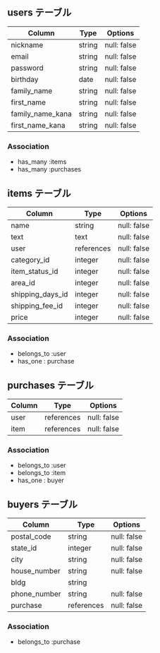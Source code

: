 ## users テーブル

| Column           | Type   | Options     |
| ---------------- | ------ | ----------- |
| nickname         | string | null: false |
| email            | string | null: false |
| password         | string | null: false |
| birthday         | date   | null: false |
| family_name      | string | null: false |
| first_name       | string | null: false |
| family_name_kana | string | null: false |
| first_name_kana  | string | null: false |


### Association

- has_many :items
- has_many :purchases

## items テーブル

| Column           | Type       | Options     |
| ---------------- | -----------| ----------- |
| name             | string     | null: false |
| text             | text       | null: false |
| user             | references | null: false | foreign_key: true |
| category_id      | integer    | null: false |
| item_status_id   | integer    | null: false |
| area_id          | integer    | null: false |
| shipping_days_id | integer    | null: false |
| shipping_fee_id  | integer    | null: false |
| price            | integer    | null: false |

### Association

- belongs_to :user
- has_one : purchase

## purchases テーブル

| Column     | Type       | Options     |
| -----------| ---------- | ----------- |
| user       | references | null: false | foreign_key: true |
| item       | references | null: false | foreign_key: true |

### Association

- belongs_to :user
- belongs_to :item
- has_one : buyer

## buyers テーブル

| Column           | Type       | Options     |
| ---------------- | ------     | ----------- |
| postal_code      | string     | null: false |
| state_id         | integer    | null: false |
| city             | string     | null: false |
| house_number     | string     | null: false |
| bldg             | string     |             |
| phone_number     | string     | null: false |
| purchase         | references | null: false | foreign_key: true |

### Association

- belongs_to :purchase
